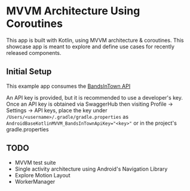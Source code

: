 # MVVM Architecture Using Coroutines 
This app is built with Kotlin, using MVVM architecture & coroutines. This showcase app is meant to explore and define use cases for recently released components.

## Initial Setup
This example app consumes the [BandsInTown API](https://app.swaggerhub.com/apis/Bandsintown/PublicAPI/3.0.0)

An API key is provided, but it is recommended to use a developer's key. Once an API key is obtained via SwaggerHub then visiting Profile -> Settings -> API keys, place the key under `/Users/<username>/.gradle/gradle.properties` as `AndroidBaseKotlinMVVM_BandsInTownApiKey="<key>"` or in the project's gradle.properties

## TODO
- MVVM test suite
- Single activity architecture using Android's Navigation Library
- Explore Motion Layout
- WorkerManager
